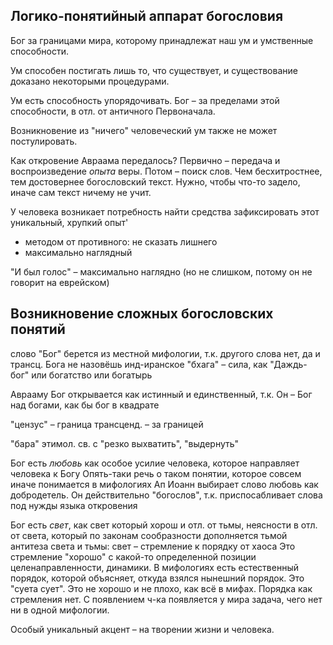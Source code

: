 ## Логико-понятийный аппарат богословия

Бог за границами мира, которому принадлежат наш ум и умственные способности.

Ум способен постигать лишь то, что существует,
и существование доказано некоторыми процедурами.

Ум есть способность упорядочивать.
Бог – за пределами этой способности, в отл. от античного Первоначала.

Возникновение из "ничего" человеческий ум также не может постулировать.

Как откровение Авраама передалось?
Первично – передача и воспроизведение _опыта_ веры.
Потом – поиск слов.
Чем бесхитростнее, тем достовернее богословский текст.
Нужно, чтобы что-то задело, иначе сам текст ничему не учит.

У человека возникает потребность найти средства зафиксировать этот уникальный, хрупкий опыт'
* методом от противного: не сказать лишнего
* максимально наглядный

"И был голос" – максимально наглядно (но не слишком, потому он не говорит на еврейском)

 ## Возникновение сложных богословских понятий

слово "Бог" берется из местной мифологии, т.к. другого слова нет, да и трансц. Бога не назовёшь
инд-иранское "бхага" – сила, как "Даждь-бог" или богатство или богатырь

Аврааму Бог открывается как истинный и единственный, т.к. Он –  Бог над богами, как бы бог в квадрате

"цензус" – граница
трансценд. – за границей

"бара" этимол. св. с "резко выхватить", "выдернуть"

Бог есть _любовь_ как особое усилие человека, которое направляет человека к Богу
Опять-таки речь о таком понятии, которое совсем иначе понимается в мифологиях
Ап Иоанн выбирает слово любовь как добродетель. Он действительно "богослов", т.к. приспосабливает слова под нужды языка откровения

Бог есть _свет_,
как свет который хорош и отл. от тьмы, неясности
в отл. от света, который по законам сообразности дополняется тьмой
антитеза света и тьмы: свет – стремление к порядку от хаоса
Это стремление "хорошо" с какой-то определенной позиции целенаправленности, динамики.
В мифологиях есть естественный порядок, которой объясняет, откуда взялся нынешний порядок. Это "суета сует". Это не хорошо и не плохо, как всё в мифах.
Порядка как стремления нет.
С появлением ч-ка появляется у мира задача, чего нет ни в одной мифологии.

Особый уникальный акцент – на творении жизни и человека.




